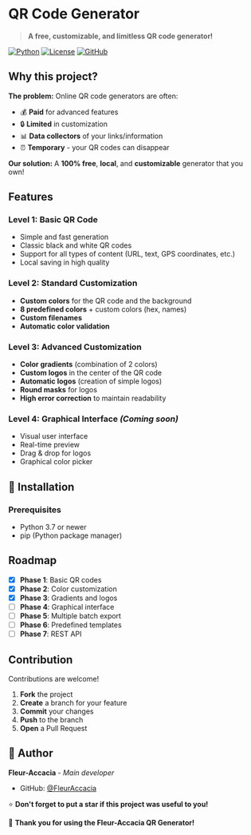 # QR Code Generator

> **A free, customizable, and limitless QR code generator!**

[![Python](https://img.shields.io/badge/Python-3.7+-blue.svg)](https://python.org)
[![License](https://img.shields.io/badge/License-MIT-green.svg)](LICENSE)
[![GitHub](https://img.shields.io/badge/GitHub-FleurAccacia-black.svg)](https://github.com/FleurAccacia)

## Why this project?

**The problem:** Online QR code generators are often:
- 💰 **Paid** for advanced features
- 🔒 **Limited** in customization
- 📊 **Data collectors** of your links/information
- ⏰ **Temporary** - your QR codes can disappear

**Our solution:** A **100% free**, **local**, and **customizable** generator that you own!

## Features

### **Level 1: Basic QR Code**
- Simple and fast generation
- Classic black and white QR codes
- Support for all types of content (URL, text, GPS coordinates, etc.)
- Local saving in high quality

### **Level 2: Standard Customization**
- **Custom colors** for the QR code and the background
- **8 predefined colors** + custom colors (hex, names)
- **Custom filenames**
- **Automatic color validation**

### **Level 3: Advanced Customization**
- **Color gradients** (combination of 2 colors)
- **Custom logos** in the center of the QR code
- **Automatic logos** (creation of simple logos)
- **Round masks** for logos
- **High error correction** to maintain readability

### **Level 4: Graphical Interface** *(Coming soon)*
- Visual user interface
- Real-time preview
- Drag & drop for logos
- Graphical color picker

## 🚀 Installation

### Prerequisites
- Python 3.7 or newer
- pip (Python package manager)

## Roadmap

- [x] **Phase 1**: Basic QR codes
- [x] **Phase 2**: Color customization
- [x] **Phase 3**: Gradients and logos
- [ ] **Phase 4**: Graphical interface
- [ ] **Phase 5**: Multiple batch export
- [ ] **Phase 6**: Predefined templates
- [ ] **Phase 7**: REST API

## Contribution

Contributions are welcome!

1. **Fork** the project
2. **Create** a branch for your feature
3. **Commit** your changes
4. **Push** to the branch
5. **Open** a Pull Request

## 👥 Author

**Fleur-Accacia** - *Main developer*
- GitHub: [@FleurAccacia](https://github.com/FleurAccacia)

⭐ **Don't forget to put a star if this project was useful to you!**

💙 **Thank you for using the Fleur-Accacia QR Generator!**
